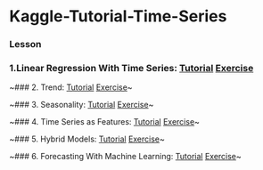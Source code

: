 # Kaggle-Tutorial-Time-Series

### Lesson

### 1.Linear Regression With Time Series: [Tutorial](https://github.com/SANGJUN12-KIM/Kaggle-Tutorial-Time-Series/blob/main/LinearRegressionWithTimeSeries.ipynb) [Exercise](https://github.com/SANGJUN12-KIM/Kaggle-Tutorial-Time-Series/blob/main/exercise-linear-regression-with-time-series.ipynb)

~### 2. Trend: [Tutorial]() [Exercise]()~

~### 3. Seasonality: [Tutorial]() [Exercise]()~

~### 4. Time Series as Features: [Tutorial]() [Exercise]()~

~### 5. Hybrid Models: [Tutorial]() [Exercise]()~

~### 6. Forecasting With Machine Learning: [Tutorial]() [Exercise]()~


